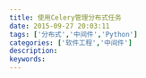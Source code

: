 ```yaml
---
title: 使用Celery管理分布式任务
date: 2015-09-27 20:03:11
tags: ['分布式','中间件','Python']
categories: ['软件工程','中间件']
description:
keywords:
---
```

